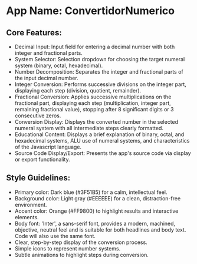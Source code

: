 # **App Name**: ConvertidorNumerico

## Core Features:

- Decimal Input: Input field for entering a decimal number with both integer and fractional parts.
- System Selector: Selection dropdown for choosing the target numeral system (binary, octal, hexadecimal).
- Number Decomposition: Separates the integer and fractional parts of the input decimal number.
- Integer Conversion: Performs successive divisions on the integer part, displaying each step (division, quotient, remainder).
- Fractional Conversion: Applies successive multiplications on the fractional part, displaying each step (multiplication, integer part, remaining fractional value), stopping after 8 significant digits or 3 consecutive zeros.
- Conversion Display: Displays the converted number in the selected numeral system with all intermediate steps clearly formatted.
- Educational Content: Displays a brief explanation of binary, octal, and hexadecimal systems, ALU use of numeral systems, and characteristics of the Javascript language.
- Source Code Display/Export: Presents the app's source code via display or export functionality.

## Style Guidelines:

- Primary color: Dark blue (#3F51B5) for a calm, intellectual feel.
- Background color: Light gray (#EEEEEE) for a clean, distraction-free environment.
- Accent color: Orange (#FF9800) to highlight results and interactive elements.
- Body font: 'Inter', a sans-serif font, provides a modern, machined, objective, neutral feel and is suitable for both headlines and body text. Code will also use the same font.
- Clear, step-by-step display of the conversion process.
- Simple icons to represent number systems.
- Subtle animations to highlight steps during conversion.